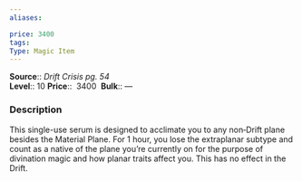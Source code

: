 ```yaml
---
aliases: 

price: 3400
tags: 
Type: Magic Item
---
```

**Source**:: _Drift Crisis pg. 54_  
**Level**:: 10
**Price**::  3400 
**Bulk**:: —

### Description

This single-use serum is designed to acclimate you to any non‑Drift plane besides the Material Plane. For 1 hour, you lose the extraplanar subtype and count as a native of the plane you’re currently on for the purpose of divination magic and how planar traits affect you. This has no effect in the Drift.
